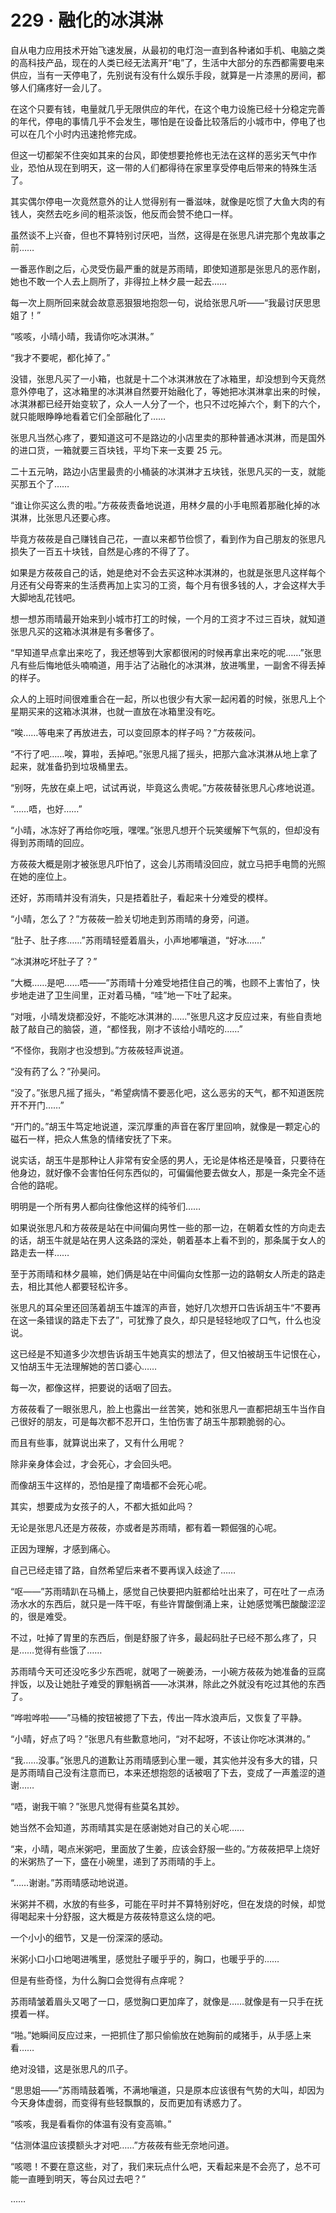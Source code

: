 # 229 · 融化的冰淇淋

自从电力应用技术开始飞速发展，从最初的电灯泡一直到各种诸如手机、电脑之类的高科技产品，现在的人类已经无法离开“电”了，生活中大部分的东西都需要电来供应，当有一天停电了，先别说有没有什么娱乐手段，就算是一片漆黑的房间，都够人们痛疼好一会儿了。

在这个只要有钱，电量就几乎无限供应的年代，在这个电力设施已经十分稳定完善的年代，停电的事情几乎不会发生，哪怕是在设备比较落后的小城市中，停电了也可以在几个小时内迅速抢修完成。

但这一切都架不住突如其来的台风，即使想要抢修也无法在这样的恶劣天气中作业，恐怕从现在到明天，这一带的人们都得待在家里享受停电后带来的特殊生活了。

其实偶尔停电一次竟然意外的让人觉得别有一番滋味，就像是吃惯了大鱼大肉的有钱人，突然去吃乡间的粗茶淡饭，他反而会赞不绝口一样。

虽然谈不上兴奋，但也不算特别讨厌吧，当然，这得是在张思凡讲完那个鬼故事之前……

一番恶作剧之后，心灵受伤最严重的就是苏雨晴，即使知道那是张思凡的恶作剧，她也不敢一个人去上厕所了，非得拉上林夕晨一起去……

每一次上厕所回来就会故意恶狠狠地抱怨一句，说给张思凡听——“我最讨厌思思姐了！”

“咳咳，小晴小晴，我请你吃冰淇淋。”

“我才不要呢，都化掉了。”

没错，张思凡买了一小箱，也就是十二个冰淇淋放在了冰箱里，却没想到今天竟然意外停电了，这冰箱里的冰淇淋自然要开始融化了，等她把冰淇淋拿出来的时候，冰淇淋都已经开始变软了，众人一人分了一个，也只不过吃掉六个，剩下的六个，就只能眼睁睁地看着它们全部融化了……

张思凡当然心疼了，要知道这可不是路边的小店里卖的那种普通冰淇淋，而是国外的进口货，一箱就要三百块钱，平均下来一支要 25 元。

二十五元呐，路边小店里最贵的小桶装的冰淇淋才五块钱，张思凡买的一支，就能买那五个了……

“谁让你买这么贵的啦。”方莜莜责备地说道，用林夕晨的小手电照着那融化掉的冰淇淋，比张思凡还要心疼。

毕竟方莜莜是自己赚钱自己花，一直以来都节俭惯了，看到作为自己朋友的张思凡损失了一百五十块钱，自然是心疼的不得了了。

如果是方莜莜自己的话，她是绝对不会去买这种冰淇淋的，也就是张思凡这样每个月还有父母寄来的生活费再加上实习的工资，每个月有很多钱的人，才会这样大手大脚地乱花钱吧。

想一想苏雨晴最开始来到小城市打工的时候，一个月的工资才不过三百块，就知道张思凡买的这箱冰淇淋是有多奢侈了。

“早知道早点拿出来吃了，我还想等到大家都很闲的时候再拿出来吃的呢……”张思凡有些后悔地低头喃喃道，用手沾了沾融化的冰淇淋，放进嘴里，一副舍不得丢掉的样子。

众人的上班时间很难重合在一起，所以也很少有大家一起闲着的时候，张思凡上个星期买来的这箱冰淇淋，也就一直放在冰箱里没有吃。

“唉……等电来了再放进去，可以变回原本的样子吗？”方莜莜问。

“不行了吧……唉，算啦，丢掉吧。”张思凡摇了摇头，把那六盒冰淇淋从地上拿了起来，就准备扔到垃圾桶里去。

“别呀，先放在桌上吧，试试再说，毕竟这么贵呢。”方莜莜替张思凡心疼地说道。

“……唔，也好……”

“小晴，冰冻好了再给你吃哦，嘿嘿。”张思凡想开个玩笑缓解下气氛的，但却没有得到苏雨晴的回应。

方莜莜大概是刚才被张思凡吓怕了，这会儿苏雨晴没回应，就立马把手电筒的光照在她的座位上。

还好，苏雨晴并没有消失，只是捂着肚子，看起来十分难受的模样。

“小晴，怎么了？”方莜莜一脸关切地走到苏雨晴的身旁，问道。

“肚子、肚子疼……”苏雨晴轻蹙着眉头，小声地嘟嚷道，“好冰……”

“冰淇淋吃坏肚子了？”

“大概……是吧……唔——”苏雨晴十分难受地捂住自己的嘴，也顾不上害怕了，快步地走进了卫生间里，正对着马桶，“哇”地一下吐了起来。

“对哦，小晴发烧都没好，不能吃冰淇淋的……”张思凡这才反应过来，有些自责地敲了敲自己的脑袋，道，“都怪我，刚才不该给小晴吃的……”

“不怪你，我刚才也没想到。”方莜莜轻声说道。

“没有药了么？”孙昊问。

“没了。”张思凡摇了摇头，“希望病情不要恶化吧，这么恶劣的天气，都不知道医院开不开门……”

“开门的。”胡玉牛笃定地说道，深沉厚重的声音在客厅里回响，就像是一颗定心的磁石一样，把众人焦急的情绪安抚了下来。

说实话，胡玉牛是那种让人非常有安全感的男人，无论是体格还是嗓音，只要待在他身边，就好像不会害怕任何东西似的，可偏偏他要去做女人，那是一条完全不适合他的路呢。

明明是一个所有男人都向往像他这样的纯爷们……

如果说张思凡和方莜莜是站在中间偏向男性一些的那一边，在朝着女性的方向走去的话，胡玉牛就是站在男人这条路的深处，朝着基本上看不到的，那条属于女人的路走去一样……

至于苏雨晴和林夕晨嘛，她们俩是站在中间偏向女性那一边的路朝女人所走的路走去，相比其他人都要轻松许多。

张思凡的耳朵里还回荡着胡玉牛雄浑的声音，她好几次想开口告诉胡玉牛“不要再在这一条错误的路走下去了”，可犹豫了良久，却只是轻轻地叹了口气，什么也没说。

这已经是不知道多少次想告诉胡玉牛她真实的想法了，但又怕被胡玉牛记恨在心，又怕胡玉牛无法理解她的苦口婆心……

每一次，都像这样，把要说的话咽了回去。

方莜莜看了一眼张思凡，脸上也露出一丝苦笑，她和张思凡一直都把胡玉牛当作自己很好的朋友，可是每次都不忍开口，生怕伤害了胡玉牛那颗脆弱的心。

而且有些事，就算说出来了，又有什么用呢？

除非亲身体会过，才会死心，才会回头吧。

而像胡玉牛这样的，恐怕是撞了南墙都不会死心呢。

其实，想要成为女孩子的人，不都大抵如此吗？

无论是张思凡还是方莜莜，亦或者是苏雨晴，都有着一颗倔强的心呢。

正因为理解，才感到痛心。

自己已经走错了路，自然希望后来者不要再误入歧途了……

“呕——”苏雨晴趴在马桶上，感觉自己快要把内脏都给吐出来了，可在吐了一点汤汤水水的东西后，就只是一阵干呕，有些许胃酸倒涌上来，让她感觉嘴巴酸酸涩涩的，很是难受。

不过，吐掉了胃里的东西后，倒是舒服了许多，最起码肚子已经不那么疼了，只是……觉得有些饿了……

苏雨晴今天可还没吃多少东西呢，就喝了一碗姜汤，一小碗方莜莜为她准备的豆腐拌饭，以及让她肚子难受的罪魁祸首——冰淇淋，除此之外就没有吃过其他的东西了。

“哗啦哗啦——”马桶的按钮被摁了下去，传出一阵水浪声后，又恢复了平静。

“小晴，好点了吗？”张思凡有些歉意地问，“对不起呀，不该让你吃冰淇淋的。”

“我……没事。”张思凡的道歉让苏雨晴感到心里一暖，其实他并没有多大的错，只是苏雨晴自己没有注意而已，本来还想抱怨的话被咽了下去，变成了一声羞涩的道谢……

“唔，谢我干嘛？”张思凡觉得有些莫名其妙。

她当然不会知道，苏雨晴其实是在感谢她对自己的关心呢……

“来，小晴，喝点米粥吧，里面放了生姜，应该会舒服一些的。”方莜莜把早上烧好的米粥热了一下，盛在小碗里，递到了苏雨晴的手上。

“……谢谢。”苏雨晴感动地说道。

米粥并不稠，水放的有些多，可能在平时并不算特别好吃，但在发烧的时候，却觉得喝起来十分舒服，这大概是方莜莜特意这么烧的吧。

一个小小的细节，又是一份深深的感动。

米粥小口小口地喝进嘴里，感觉肚子暖乎乎的，胸口，也暖乎乎的……

但是有些奇怪，为什么胸口会觉得有点痒呢？

苏雨晴皱着眉头又喝了一口，感觉胸口更加痒了，就像是……就像是有一只手在抚摸着一样。

“啪。”她瞬间反应过来，一把抓住了那只偷偷放在她胸前的咸猪手，从手感上来看……

绝对没错，这是张思凡的爪子。

“思思姐——”苏雨晴鼓着嘴，不满地嚷道，只是原本应该很有气势的大叫，却因为今天身体虚弱，而变得有些轻飘飘的，反而更加有诱惑力了。

“咳咳，我是看看你的体温有没有变高嘛。”

“估测体温应该摸额头才对吧……”方莜莜有些无奈地问道。

“咳嗯！不要在意这些，对了，我们来玩点什么吧，天看起来是不会亮了，总不可能一直睡到明天，等台风过去吧？”

……
